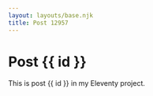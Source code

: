 ```yaml
---
layout: layouts/base.njk
title: Post 12957
---
```


# Post {{ id }}

This is post {{ id }} in my Eleventy project.
